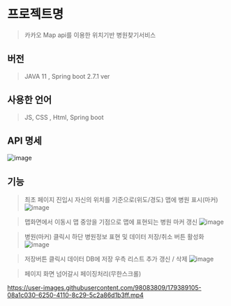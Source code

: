 # 프로젝트명
> 카카오 Map api를 이용한 위치기반 병원찾기서비스 

## 버전
>JAVA 11 , Spring boot 2.7.1 ver

## 사용한 언어 
>JS, CSS , Html, Spring boot

## API 명세 
![image](https://user-images.githubusercontent.com/98083809/179388320-5a1ff4ba-f0c5-407c-9dd4-be6612421e70.png)

## 기능
> 최초 페이지 진입시 자신의 위치를 기준으로(위도/경도) 맵에 병원 표시(마커)
![image](https://user-images.githubusercontent.com/98083809/179388603-01d5522e-4950-41a4-908d-72944f77a29f.png)

>맵화면에서 이동시 맵 중앙을 기점으로 맵에 표현되는 병원 마커 갱신
![image](https://user-images.githubusercontent.com/98083809/179388662-b9071906-143f-4e4e-9b15-b5421ee76df5.png)

>병원(마커) 클릭시 하단 병원정보 표현 및 데이터 저장/취소 버튼 활성화
![image](https://user-images.githubusercontent.com/98083809/179388701-e11391c7-f5c9-49c1-aaf8-c954994b2965.png)

>저장버튼 클릭시 데이터 DB에 저장 우측 리스트 추가 갱신 / 삭제
![image](https://user-images.githubusercontent.com/98083809/179388755-727b30c4-8184-4d95-8e3b-b0d25828177b.png)

>페이지 화면 넘어갈시 페이징처리(무한스크롤)  

https://user-images.githubusercontent.com/98083809/179389105-08a1c030-6250-4110-8c29-5c2a86d1b3ff.mp4

